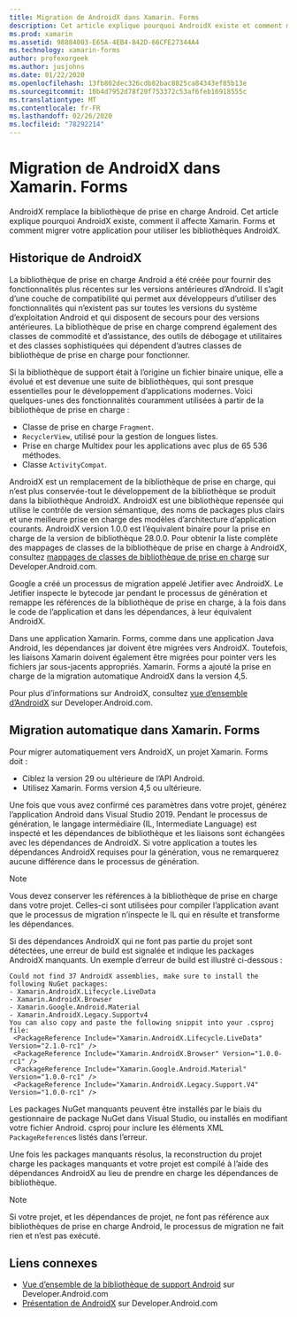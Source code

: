 ```yaml
---
title: Migration de AndroidX dans Xamarin. Forms
description: Cet article explique pourquoi AndroidX existe et comment migrer vers AndroidX dans votre application Xamarin. Forms.
ms.prod: xamarin
ms.assetid: 98884003-E65A-4EB4-842D-66CFE27344A4
ms.technology: xamarin-forms
author: profexorgeek
ms.author: jusjohns
ms.date: 01/22/2020
ms.openlocfilehash: 13fb802dec326cdb82bac8825ca84343ef85b13e
ms.sourcegitcommit: 10b4d7952d78f20f753372c53af6feb16918555c
ms.translationtype: MT
ms.contentlocale: fr-FR
ms.lasthandoff: 02/26/2020
ms.locfileid: "78292214"
---
```

# <a name="androidx-migration-in-xamarinforms"></a>Migration de AndroidX dans Xamarin. Forms

AndroidX remplace la bibliothèque de prise en charge Android. Cet article explique pourquoi AndroidX existe, comment il affecte Xamarin. Forms et comment migrer votre application pour utiliser les bibliothèques AndroidX.

## <a name="history-of-androidx"></a>Historique de AndroidX

La bibliothèque de prise en charge Android a été créée pour fournir des fonctionnalités plus récentes sur les versions antérieures d’Android. Il s’agit d’une couche de compatibilité qui permet aux développeurs d’utiliser des fonctionnalités qui n’existent pas sur toutes les versions du système d’exploitation Android et qui disposent de secours pour des versions antérieures. La bibliothèque de prise en charge comprend également des classes de commodité et d’assistance, des outils de débogage et utilitaires et des classes sophistiquées qui dépendent d’autres classes de bibliothèque de prise en charge pour fonctionner.

Si la bibliothèque de support était à l’origine un fichier binaire unique, elle a évolué et est devenue une suite de bibliothèques, qui sont presque essentielles pour le développement d’applications modernes. Voici quelques-unes des fonctionnalités couramment utilisées à partir de la bibliothèque de prise en charge :

- Classe de prise en charge `Fragment`.
- `RecyclerView`, utilisé pour la gestion de longues listes.
- Prise en charge Multidex pour les applications avec plus de 65 536 méthodes.
- Classe `ActivityCompat`.

AndroidX est un remplacement de la bibliothèque de prise en charge, qui n’est plus conservée-tout le développement de la bibliothèque se produit dans la bibliothèque AndroidX. AndroidX est une bibliothèque repensée qui utilise le contrôle de version sémantique, des noms de packages plus clairs et une meilleure prise en charge des modèles d’architecture d’application courants. AndroidX version 1.0.0 est l’équivalent binaire pour la prise en charge de la version de bibliothèque 28.0.0. Pour obtenir la liste complète des mappages de classes de la bibliothèque de prise en charge à AndroidX, consultez [mappages de classes de bibliothèque de prise en charge](https://developer.android.com/jetpack/androidx/migrate/class-mappings) sur Developer.Android.com.

Google a créé un processus de migration appelé Jetifier avec AndroidX. Le Jetifier inspecte le bytecode jar pendant le processus de génération et remappe les références de la bibliothèque de prise en charge, à la fois dans le code de l’application et dans les dépendances, à leur équivalent AndroidX.

Dans une application Xamarin. Forms, comme dans une application Java Android, les dépendances jar doivent être migrées vers AndroidX. Toutefois, les liaisons Xamarin doivent également être migrées pour pointer vers les fichiers jar sous-jacents appropriés. Xamarin. Forms a ajouté la prise en charge de la migration automatique AndroidX dans la version 4,5.

Pour plus d’informations sur AndroidX, consultez [vue d’ensemble d’AndroidX](https://developer.android.com/jetpack/androidx) sur Developer.Android.com.

## <a name="automatic-migration-in-xamarinforms"></a>Migration automatique dans Xamarin. Forms

Pour migrer automatiquement vers AndroidX, un projet Xamarin. Forms doit :

- Ciblez la version 29 ou ultérieure de l’API Android.
- Utilisez Xamarin. Forms version 4,5 ou ultérieure.

Une fois que vous avez confirmé ces paramètres dans votre projet, générez l’application Android dans Visual Studio 2019. Pendant le processus de génération, le langage intermédiaire (IL, Intermediate Language) est inspecté et les dépendances de bibliothèque et les liaisons sont échangées avec les dépendances de AndroidX. Si votre application a toutes les dépendances AndroidX requises pour la génération, vous ne remarquerez aucune différence dans le processus de génération.

> [!NOTE]
> Vous devez conserver les références à la bibliothèque de prise en charge dans votre projet. Celles-ci sont utilisées pour compiler l’application avant que le processus de migration n’inspecte le IL qui en résulte et transforme les dépendances.

Si des dépendances AndroidX qui ne font pas partie du projet sont détectées, une erreur de build est signalée et indique les packages AndroidX manquants. Un exemple d’erreur de build est illustré ci-dessous :

```
Could not find 37 AndroidX assemblies, make sure to install the following NuGet packages:
- Xamarin.AndroidX.Lifecycle.LiveData
- Xamarin.AndroidX.Browser
- Xamarin.Google.Android.Material
- Xamarin.AndroidX.Legacy.Supportv4
You can also copy and paste the following snippit into your .csproj file:
 <PackageReference Include="Xamarin.AndroidX.Lifecycle.LiveData" Version="2.1.0-rc1" />
 <PackageReference Include="Xamarin.AndroidX.Browser" Version="1.0.0-rc1" />
 <PackageReference Include="Xamarin.Google.Android.Material" Version="1.0.0-rc1" />
 <PackageReference Include="Xamarin.AndroidX.Legacy.Support.V4" Version="1.0.0-rc1" />
```

Les packages NuGet manquants peuvent être installés par le biais du gestionnaire de package NuGet dans Visual Studio, ou installés en modifiant votre fichier Android. csproj pour inclure les éléments XML `PackageReference`s listés dans l’erreur.

Une fois les packages manquants résolus, la reconstruction du projet charge les packages manquants et votre projet est compilé à l’aide des dépendances AndroidX au lieu de prendre en charge les dépendances de bibliothèque.

> [!NOTE]
> Si votre projet, et les dépendances de projet, ne font pas référence aux bibliothèques de prise en charge Android, le processus de migration ne fait rien et n’est pas exécuté.

## <a name="related-links"></a>Liens connexes

- [Vue d’ensemble de la bibliothèque de support Android](https://developer.android.com/topic/libraries/support-library/index) sur Developer.Android.com
- [Présentation de AndroidX](https://developer.android.com/jetpack/androidx) sur Developer.Android.com
